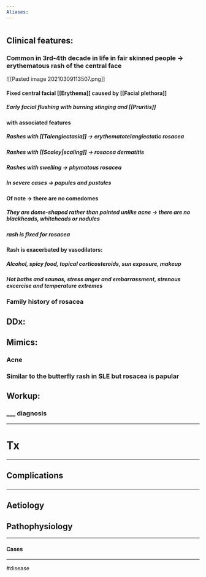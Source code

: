 ```yaml
---
Aliases:
---
```

# 
## Clinical features:
### Common in 3rd-4th decade in life in fair skinned people -> erythematous rash of the central face
![[Pasted image 20210309113507.png]]
#### **Fixed** central facial [[Erythema]] caused by [[Facial plethora]] 
##### Early facial flushing with burning stinging and [[Pruritis]]
#### with associated features
##### Rashes with [[Talengiectasia]] -> erythematotelangiectatic rosacea
##### Rashes with [[Scaley|scaling]] -> rosacea dermatitis
##### Rashes with swelling -> phymatous rosacea
##### In severe cases -> papules and pustules
#### Of note -> there are no comedomes
##### They are dome-shaped rather than pointed unlike acne -> there are no blackheads, whiteheads or nodules
##### rash is fixed for rosacea
#### Rash is exacerbated by vasodilators:
##### Alcohol, spicy food, topical corticosteroids, sun exposure, makeup
##### Hot baths and saunas, stress anger and embarrassment, strenous excercise and temperature extremes
### Family history of rosacea
## DDx:
###
## Mimics:
### Acne
### Similar to the butterfly rash in SLE but rosacea is papular 
## Workup:
### ___ diagnosis
---
# Tx

---
## Complications
###

---
## Aetiology
## Pathophysiology

---
#### Cases


---
#disease 
